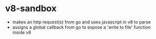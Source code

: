 # v8-sandbox

- makes an http request(s) from go and uses javascript in v8 to parse
- assigns a global callback from go to expose a 'write to file' function inside v8 